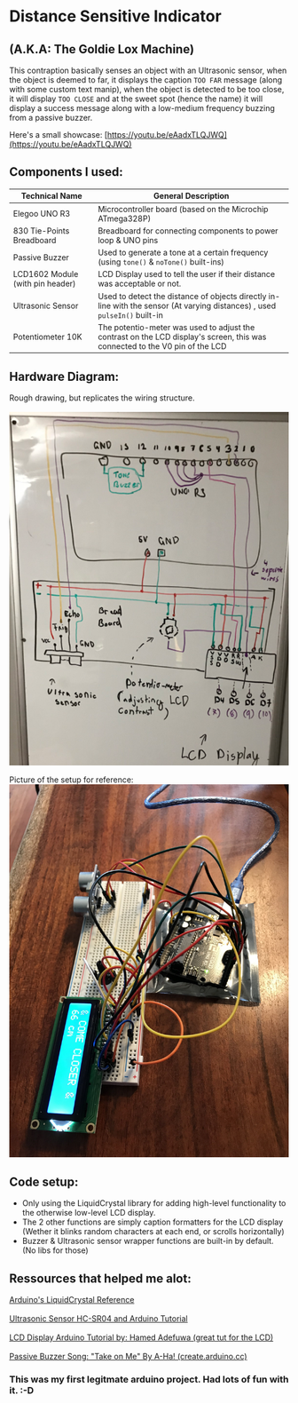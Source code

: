# Distance Sensitive Indicator 
## (A.K.A: The Goldie Lox Machine)

This contraption basically senses an object with an Ultrasonic sensor, when the object is deemed to far, it displays the caption ` TOO FAR ` message (along with some custom text manip), when the object is detected to be too close, it will display ` TOO CLOSE ` and at the sweet spot (hence the name) it will display a success message along with a low-medium frequency buzzing from a passive buzzer.

Here's a small showcase:
[https://youtu.be/eAadxTLQJWQ](https://youtu.be/eAadxTLQJWQ)

## Components I used:
| Technical Name | General Description |
| ----------- | ----------- |
| Elegoo UNO R3      | Microcontroller board (based on the Microchip ATmega328P)       |
| 830 Tie-Points Breadboard   | Breadboard for connecting components to power loop & UNO pins   |
| Passive Buzzer      | Used to generate a tone at a certain frequency (using `tone()` & `noTone()` built-ins)       |
| LCD1602 Module (with pin header)      | LCD Display used to tell the user if their distance was acceptable or not.      |
| Ultrasonic Sensor     | Used to detect the distance of objects directly in-line with the sensor (At varying distances) , used `pulseIn()` built-in   |
| Potentiometer 10K | The potentio-meter was used to adjust the contrast on the LCD display's screen, this was connected to the V0 pin of the LCD |

## Hardware Diagram: 
Rough drawing, but replicates the wiring structure.
<br></br>
![Hardware Diagram](./hardware_diagram.png)

Picture of the setup for reference:
![Real Picture](./snap1.png)

## Code setup:

* Only using the LiquidCrystal library for adding high-level functionality to the otherwise low-level LCD display.
* The 2 other functions are simply caption formatters for the LCD display (Wether it blinks random characters at each end, or scrolls horizontally)
* Buzzer & Ultrasonic sensor wrapper functions are built-in by default. (No libs for those)

## Ressources that helped me alot:

[Arduino's LiquidCrystal Reference](https://www.arduino.cc/reference/en/libraries/liquidcrystal/)<br></br>
[Ultrasonic Sensor HC-SR04 and Arduino Tutorial](https://www.youtube.com/watch?v=ZejQOX69K5M)<br></br>
[LCD Display Arduino Tutorial by: Hamed Adefuwa (great tut for the LCD)](https://www.youtube.com/watch?v=XkAUKbliHWY)<br></br>
[Passive Buzzer Song: "Take on Me" By A-Ha! (create.arduino.cc)](https://create.arduino.cc/projecthub/GeneralSpud/<br></br>passive-buzzer-song-take-on-me-by-a-ha-0f04a8)

### This was my first legitmate arduino project. Had lots of fun with it. :-D

